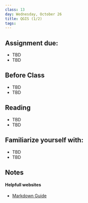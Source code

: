 ```yaml
---
class: 13
day: Wednesday, October 26
title: QGIS (1/2)
tags: 
---
```


## Assignment due: 
- TBD 
- TBD 

## Before Class 
- TBD 
- TBD 

## Reading 
- TBD 
- TBD 

## Familiarize yourself with: 
- TBD 
- TBD 

## Notes 

#### Helpfull websites
- [Markdown Guide]([markdownguide](https://www.markdownguide.org/basic-syntax/))